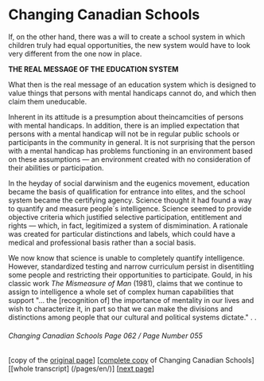 # Changing Canadian Schools

If, on the other hand, there was a will to create a school system in which children truly had equal opportunities, the new system would have to look very different from the one now in place.  

**THE REAL MESSAGE OF THE EDUCATION SYSTEM**  

What then is the real message of an education system which is designed to value things that persons with mental handicaps cannot do, and which then claim them uneducable.  

Inherent in its attitude is a presumption about theincamcities of persons with mental handicaps. In addition, there is an implied expectation that persons with a mental handicap will not be in regular public schools or participants in the community in general. It is not surprising that the person with a mental handicap has problems functioning in an environment based on these assumptions — an environment created with no consideration of their abilities or participation.  

In the heyday of social darwinism and the eugenics movement, education became the basis of qualification for entrance into elites, and the school system became the certifying agency. Science thought it had found a way to quantify and measure people´s intelligence. Science seemed to provide objective criteria which justified selective participation, entitlement and rights — which, in fact, legitimized a system of dismimination. A rationale was created for particular distinctions and labels, which could have a medical and professional basis rather than a social basis.  

We now know that science is unable to completely quantify intelligence. However, standardized testing and narrow curriculum persist in disentitling some people and restricting their opportunities to participate. Gould, in his classic work *The Mismeasure of Man* (1981), claims that we continue to assign to intelligence a whole set of complex human capabilities that support "... the [recognition of] the importance of mentality in our lives and wish to characterize it, in part so that we can make the divisions and distinctions among people that our cultural and political systems dictate."
.
.
###### Changing Canadian Schools Page 062 / Page Number 055

[copy of the [original page](/copies-from-original/CCS062-page055.png)]
[[complete copy](/copies-from-original/BestCopy_Changing_Canadian_Schools_Perspectives_on_Disability_and_Inclusion.pdf) of Changing Canadian Schools]
[[whole transcript] (/pages/en/)]
[[next page](Changing_Canadian_Schools-063)]



